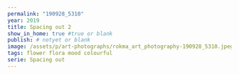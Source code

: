 ```yaml
---
permalink: "190928_5310"
year: 2019
title: Spacing out 2
show_in_home: true #true or blank
publish: # notyet or blank
image: /assets/p/art-photographs/rokma_art_photography-190928_5310.jpeg
tags: flower flora mood colourful
serie: Spacing out
---
```

